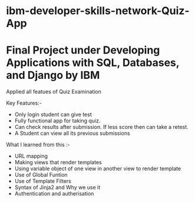 # ibm-developer-skills-network-Quiz-App
# Final Project under Developing Applications with SQL, Databases, and Django by IBM

Applied all featues of Quiz Examination

Key Features:-
* Only login student can give test
* Fully functional app for taking quiz.
* Can check results after submission. If less score then can take a retest.
* A Student can view all its previous submissions


What I learned from this :-
* URL mapping
* Making views that render templates
* Using variable object of one view in another view to render template
* Use of Global Funtion
* Use of Template Filters
* Syntax of Jinja2 and Why we use it
* Authentication and autherisation
